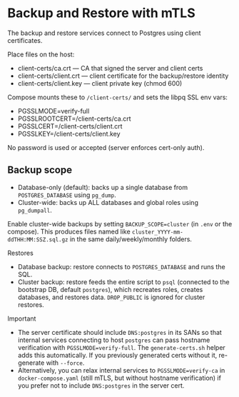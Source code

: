 # Backup and Restore with mTLS

The backup and restore services connect to Postgres using client certificates.

Place files on the host:
- client-certs/ca.crt — CA that signed the server and client certs
- client-certs/client.crt — client certificate for the backup/restore identity
- client-certs/client.key — client private key (chmod 600)

Compose mounts these to `/client-certs/` and sets the libpq SSL env vars:
- PGSSLMODE=verify-full
- PGSSLROOTCERT=/client-certs/ca.crt
- PGSSLCERT=/client-certs/client.crt
- PGSSLKEY=/client-certs/client.key

No password is used or accepted (server enforces cert-only auth).

## Backup scope

- Database-only (default): backs up a single database from `POSTGRES_DATABASE` using `pg_dump`.
- Cluster-wide: backs up ALL databases and global roles using `pg_dumpall`.

Enable cluster-wide backups by setting `BACKUP_SCOPE=cluster` (in `.env` or the compose). This produces files named like `cluster_YYYY-mm-ddTHH:MM:SSZ.sql.gz` in the same daily/weekly/monthly folders.

Restores
- Database backup: restore connects to `POSTGRES_DATABASE` and runs the SQL.
- Cluster backup: restore feeds the entire script to `psql` (connected to the bootstrap DB, default `postgres`), which recreates roles, creates databases, and restores data. `DROP_PUBLIC` is ignored for cluster restores.

Important
- The server certificate should include `DNS:postgres` in its SANs so that internal services connecting to host `postgres` can pass hostname verification with `PGSSLMODE=verify-full`. The `generate-certs.sh` helper adds this automatically. If you previously generated certs without it, re-generate with `--force`.
- Alternatively, you can relax internal services to `PGSSLMODE=verify-ca` in `docker-compose.yaml` (still mTLS, but without hostname verification) if you prefer not to include `DNS:postgres` in the server cert.
